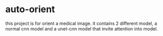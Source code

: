 # auto-orient

this project is for orient a medical image. it contains 2 different model, a normal cnn model and a unet-cnn model that invite attention into model. 
